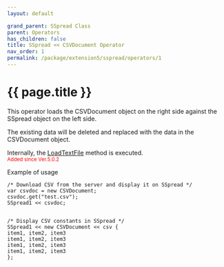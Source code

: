 ```yaml
---
layout: default

grand_parent: SSpread Class
parent: Operators
has_children: false
title: SSpread << CSVDocument Operator
nav_order: 1
permalink: /package/extension5/sspread/operators/1
---
```

# {{ page.title }}

This operator loads the CSVDocument object on the right side against the SSpread object on the left side.

The existing data will be deleted and replaced with the data in the CSVDocument object.

Internally, the <a href="/package/extension5/sspread/methods/loadtextfile">LoadTextFile</a> method is executed. <br><small><span style="color:red">Added since Ver.5.0.2</span></small>

Example of usage

```
/* Download CSV from the server and display it on SSpread */
var csvdoc = new CSVDocument;
csvdoc.get("test.csv");
SSpread1 << csvdoc;
 
 
/* Display CSV constants in SSpread */
SSpread1 << new CSVDocument << csv {
item1, item2, item3
item1, item2, item3
item1, item2, item3
item1, item2, item3
};
```

